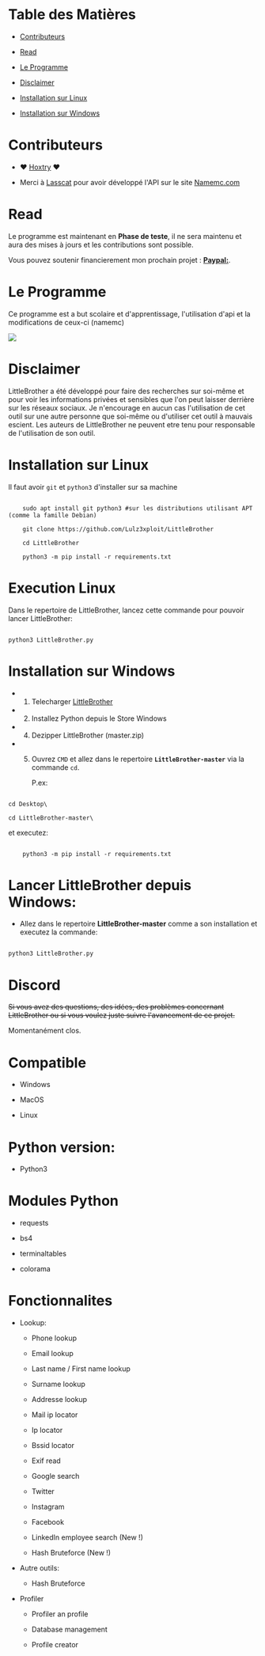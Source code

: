 Table des Matières
=


* [Contributeurs](#Contributeurs)

* [Read](#Read)

* [Le Programme](#Le-Programme)

* [Disclaimer](#Disclaimer)

* [Installation sur Linux](#Installation-sur-Linux)

* [Installation sur Windows](#Installation-sur-Windows)




Contributeurs
=

 * ❤️ [Hoxtry](https://github.com/Hoxtry) ❤

 * Merci à [Lasscat](https://github.com/lasscat) pour avoir développé l'API sur le site [Namemc.com](https://namemc.com)



Read
=

Le programme est maintenant en **Phase de teste**, il ne sera maintenu et aura des mises à jours et les contributions sont possible.

Vous pouvez soutenir financierement mon prochain projet : [**Paypal:**](https://www.paypal.com/paypalme/Hoxtry).



Le Programme
=



Ce programme est a but scolaire et d'apprentissage, l'utilisation d'api et la modifications de ceux-ci (namemc) 



![](https://media.discordapp.net/attachments/849326504584544256/849609641531932672/Capture_decran_2021-06-02_a_13.23.41.png)



Disclaimer
=

LittleBrother a été développé pour faire des recherches sur soi-même et pour voir les informations privées et sensibles que l'on peut laisser derrière sur les réseaux sociaux. Je n'encourage en aucun cas l'utilisation de cet outil sur une autre personne que soi-même ou d'utiliser cet outil à mauvais escient. Les auteurs de LittleBrother ne peuvent etre tenu pour responsable de l'utilisation de son outil.





Installation sur Linux
=

Il faut avoir `git` et `python3` d'installer sur sa machine

```

    sudo apt install git python3 #sur les distributions utilisant APT (comme la famille Debian)

    git clone https://github.com/Lulz3xploit/LittleBrother

    cd LittleBrother

    python3 -m pip install -r requirements.txt

```    



Execution Linux
=

Dans le repertoire de LittleBrother, lancez cette commande pour pouvoir lancer LittleBrother:

```

python3 LittleBrother.py

```



Installation sur Windows
=

- 1. Telecharger [LittleBrother](https://github.com/lulz3xploit/LittleBrother/archive/master.zip)

- 2. Installez Python depuis le Store Windows

- 4. Dezipper LittleBrother (master.zip)

- 5. Ouvrez `CMD` et allez dans le repertoire **`LittleBrother-master`** via la commande `cd`.

     P.ex: 

```

cd Desktop\

cd LittleBrother-master\

``` 

et executez:

```

    python3 -m pip install -r requirements.txt

```



Lancer LittleBrother depuis Windows:
=

- Allez dans le repertoire **LittleBrother-master** comme a son installation et executez la commande: 

```

python3 LittleBrother.py

```



Discord
=

~~Si vous avez des questions, des idées, des problèmes concernant LittleBrother ou si vous voulez juste suivre l'avancement de ce projet.~~

Momentanément clos.

Compatible
=

- Windows

- MacOS

- Linux



Python version:
=

- Python3



Modules Python
=

- requests

- bs4

- terminaltables

- colorama



Fonctionnalites
=

 - Lookup:

	- Phone lookup

	- Email lookup

	- Last name / First name lookup

	- Surname lookup

	- Addresse lookup

	- Mail ip locator

	- Ip locator

	- Bssid locator

	- Exif read

	- Google search

	- Twitter

	- Instagram

	- Facebook

	- LinkedIn employee search (New !)

	- Hash Bruteforce (New !)



 - Autre outils:



	- Hash Bruteforce



- Profiler
	- Profiler an profile

	- Database management

	- Profile creator

